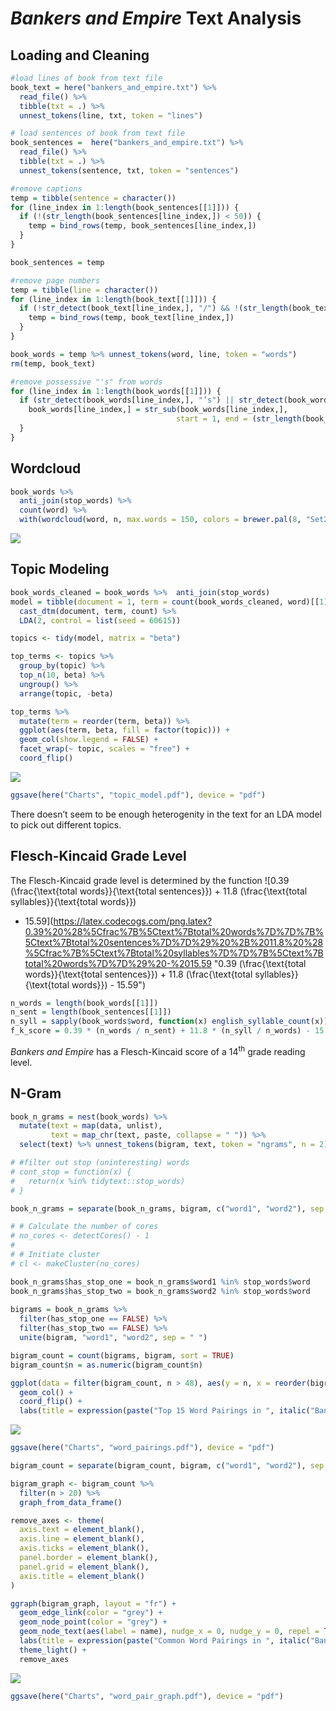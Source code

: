 *Bankers and Empire* Text Analysis
================

## Loading and Cleaning

``` r
#load lines of book from text file
book_text = here("bankers_and_empire.txt") %>% 
  read_file() %>%
  tibble(txt = .) %>%
  unnest_tokens(line, txt, token = "lines")

# load sentences of book from text file
book_sentences =  here("bankers_and_empire.txt") %>% 
  read_file() %>%
  tibble(txt = .) %>% 
  unnest_tokens(sentence, txt, token = "sentences")

#remove captions
temp = tibble(sentence = character())
for (line_index in 1:length(book_sentences[[1]])) {
  if (!(str_length(book_sentences[line_index,]) < 50)) {
    temp = bind_rows(temp, book_sentences[line_index,])
  }
}

book_sentences = temp

#remove page numbers
temp = tibble(line = character())
for (line_index in 1:length(book_text[[1]])) {
  if (!str_detect(book_text[line_index,], "/") && !(str_length(book_text[line_index,]) < 50)) {
    temp = bind_rows(temp, book_text[line_index,])
  }
}

book_words = temp %>% unnest_tokens(word, line, token = "words")
rm(temp, book_text)

#remove possessive "'s" from words
for (line_index in 1:length(book_words[[1]])) {
  if (str_detect(book_words[line_index,], "’s") || str_detect(book_words[line_index,], "'s")) {
    book_words[line_index,] = str_sub(book_words[line_index,], 
                                     start = 1, end = (str_length(book_words[line_index,]) - 2))
  }
}
```

## Wordcloud

``` r
book_words %>%
  anti_join(stop_words) %>%
  count(word) %>%
  with(wordcloud(word, n, max.words = 150, colors = brewer.pal(8, "Set2")))
```

![](README_files/figure-gfm/wordcloud-1.png)<!-- -->

## Topic Modeling

``` r
book_words_cleaned = book_words %>%  anti_join(stop_words)
model = tibble(document = 1, term = count(book_words_cleaned, word)[[1]], count = count(book_words_cleaned, word)[[2]]) %>% 
  cast_dtm(document, term, count) %>% 
  LDA(2, control = list(seed = 60615))

topics <- tidy(model, matrix = "beta")

top_terms <- topics %>%
  group_by(topic) %>%
  top_n(10, beta) %>%
  ungroup() %>%
  arrange(topic, -beta)

top_terms %>%
  mutate(term = reorder(term, beta)) %>%
  ggplot(aes(term, beta, fill = factor(topic))) +
  geom_col(show.legend = FALSE) +
  facet_wrap(~ topic, scales = "free") +
  coord_flip()
```

![](README_files/figure-gfm/topic-modeling-1.png)<!-- -->

``` r
ggsave(here("Charts", "topic_model.pdf"), device = "pdf")
```

There doesn’t seem to be enough heterogenity in the text for an LDA
model to pick out different topics.

## Flesch-Kincaid Grade Level

The Flesch-Kincaid grade level is determined by the function ![0.39
(\\frac{\\text{total words}}{\\text{total sentences}}) + 11.8
(\\frac{\\text{total syllables}}{\\text{total words}})
- 15.59](https://latex.codecogs.com/png.latex?0.39%20%28%5Cfrac%7B%5Ctext%7Btotal%20words%7D%7D%7B%5Ctext%7Btotal%20sentences%7D%7D%29%20%2B%2011.8%20%28%5Cfrac%7B%5Ctext%7Btotal%20syllables%7D%7D%7B%5Ctext%7Btotal%20words%7D%7D%29%20-%2015.59
"0.39 (\\frac{\\text{total words}}{\\text{total sentences}}) + 11.8 (\\frac{\\text{total syllables}}{\\text{total words}}) - 15.59")

``` r
n_words = length(book_words[[1]])
n_sent = length(book_sentences[[1]])
n_syll = sapply(book_words$word, function(x) english_syllable_count(x)) %>% sum()
f_k_score = 0.39 * (n_words / n_sent) + 11.8 * (n_syll / n_words) - 15.59
```

*Bankers and Empire* has a Flesch-Kincaid score of a 14<sup>th</sup>
grade reading level.

## N-Gram

``` r
book_n_grams = nest(book_words) %>% 
  mutate(text = map(data, unlist), 
         text = map_chr(text, paste, collapse = " ")) %>%
  select(text) %>% unnest_tokens(bigram, text, token = "ngrams", n = 2)

# #filter out stop (uninteresting) words
# cont_stop = function(x) {
#   return(x %in% tidytext::stop_words)
# }

book_n_grams = separate(book_n_grams, bigram, c("word1", "word2"), sep = " ")

# # Calculate the number of cores
# no_cores <- detectCores() - 1
#  
# # Initiate cluster
# cl <- makeCluster(no_cores)

book_n_grams$has_stop_one = book_n_grams$word1 %in% stop_words$word
book_n_grams$has_stop_two = book_n_grams$word2 %in% stop_words$word
  
bigrams = book_n_grams %>%
  filter(has_stop_one == FALSE) %>%
  filter(has_stop_two == FALSE) %>%
  unite(bigram, "word1", "word2", sep = " ")

bigram_count = count(bigrams, bigram, sort = TRUE)
bigram_count$n = as.numeric(bigram_count$n)

ggplot(data = filter(bigram_count, n > 48), aes(y = n, x = reorder(bigram, n))) + 
  geom_col() + 
  coord_flip() +
  labs(title = expression(paste("Top 15 Word Pairings in ", italic("Bankers and Empire"))), x = NULL, y = "Number of Observations")
```

![](README_files/figure-gfm/n-gram-1.png)<!-- -->

``` r
ggsave(here("Charts", "word_pairings.pdf"), device = "pdf")

bigram_count = separate(bigram_count, bigram, c("word1", "word2"), sep = " ")

bigram_graph <- bigram_count %>%
  filter(n > 20) %>%
  graph_from_data_frame()

remove_axes <- theme(
  axis.text = element_blank(),
  axis.line = element_blank(),
  axis.ticks = element_blank(),
  panel.border = element_blank(),
  panel.grid = element_blank(),
  axis.title = element_blank()
)

ggraph(bigram_graph, layout = "fr") +
  geom_edge_link(color = "grey") +
  geom_node_point(color = "grey") +
  geom_node_text(aes(label = name), nudge_x = 0, nudge_y = 0, repel = TRUE) +
  labs(title = expression(paste("Common Word Pairings in ", italic("Bankers and Empire")))) +
  theme_light() +
  remove_axes
```

![](README_files/figure-gfm/n-gram-2.png)<!-- -->

``` r
ggsave(here("Charts", "word_pair_graph.pdf"), device = "pdf")
```
